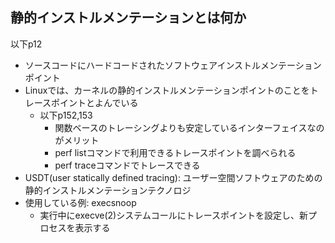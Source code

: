 ## 静的インストルメンテーションとは何か
以下p12
- ソースコードにハードコードされたソフトウェアインストルメンテーションポイント
- Linuxでは、カーネルの静的インストルメンテーションポイントのことをトレースポイントとよんでいる
    - 以下p152,153
        - 関数ベースのトレーシングよりも安定しているインターフェイスなのがメリット
        - perf listコマンドで利用できるトレースポイントを調べられる
        - perf traceコマンドでトレースできる
- USDT(user statically defined tracing): ユーザー空間ソフトウェアのための静的インストルメンテーションテクノロジ
- 使用している例: execsnoop
    - 実行中にexecve(2)システムコールにトレースポイントを設定し、新プロセスを表示する
